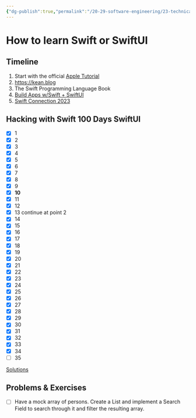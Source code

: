 ```yaml
---
{"dg-publish":true,"permalink":"/20-29-software-engineering/23-technical-fundamentals/22-01-swift/how-to-learn-swift-or-swift-ui/","tags":["code/swift"],"created":"2023-09-01T14:08:45.887-05:00","updated":"2023-11-28T10:52:29.566-06:00"}
---
```


# How to learn Swift or SwiftUI

## Timeline

1. Start with the official [Apple Tutorial](https://developer.apple.com/tutorials/swiftui/)
2. https://kean.blog
3. The Swift Programming Language Book
4. [Build Apps w/Swift + SwiftUI](https://www.youtube.com/playlist?list=PL9VJ9OpT-IPSM6dFSwQCIl409gNBsqKTe)
5. [Swift Connection 2023](https://www.youtube.com/playlist?list=PLZsRQnRG-mlI4T7gALW4_aK85dSTIooGd)
## Hacking with Swift 100 Days SwiftUI
- [x] 1
- [x] 2
- [x] 3
- [x] 4
- [x] 5
- [x] 6
- [x] 7
- [x] 8
- [x] 9
- [x] **10**
- [x] 11
- [x] 12
- [x] 13 continue at point 2
- [x] 14
- [x] 15
- [x] 16
- [x] 17
- [x] 18
- [x] 19
- [x] 20
- [x] 21
- [x] 22
- [x] 23
- [x] 24
- [x] 25
- [x] 26
- [x] 27
- [x] 28
- [x] 29
- [x] 30
- [x] 31
- [x] 32
- [x] 33
- [x] 34
- [ ] 35

[Solutions](https://github.com/aletsdelarosa/100-days-of-swiftui)
## Problems & Exercises

- [ ] Have a mock array of persons. Create a List and implement a Search Field to search through it and filter the resulting array.